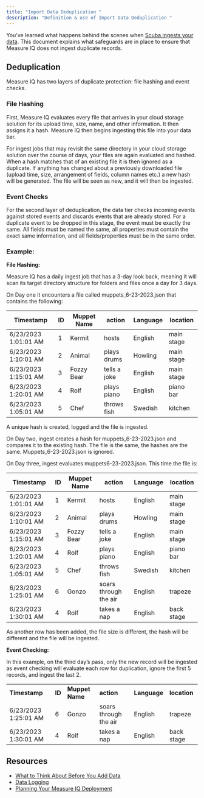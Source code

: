 ```yaml
---
title: "Import Data Deduplication "
description: "Definition & use of Import Data Deduplication "
---
```


You’ve learned what happens behind the scenes when [Scuba ingests your data](../what-goes-on-behind-the-scenes-when-data-is-imported). This document explains what safeguards are in place to ensure that Measure IQ does not ingest duplicate records.

## Deduplication

Measure IQ has two layers of duplicate protection: file hashing and event checks.

### File Hashing

First, Measure IQ evaluates every file that arrives in your cloud storage solution for its upload time, size, name, and other information. It then assigns it a hash. Measure IQ then begins ingesting this file into your data tier.

For ingest jobs that may revisit the same directory in your cloud storage solution over the course of days, your files are again evaluated and hashed. When a hash matches that of an existing file it is then ignored as a duplicate. If anything has changed about a previously downloaded file (upload time, size, arrangement of fields, column names etc.) a new hash will be generated. The file will be seen as new, and it will then be ingested.

### Event Checks

For the second layer of deduplication, the data tier checks incoming events against stored events and discards events that are already stored. For a duplicate event to be dropped in this stage, the event must be exactly the same. All fields must be named the same, all properties must contain the exact same information, and all fields/properties must be in the same order.

### Example:

**File Hashing:**

Measure IQ has a daily ingest job that has a 3-day look back, meaning it will scan its target directory structure for folders and files once a day for 3 days.

On Day one it encounters a file called muppets_6-23-2023.json that contains the following:

| **Timestamp**         | **ID** | **Muppet Name** | **action**   | **Language** | **location** |
| --------------------- | ------ | --------------- | ------------ | ------------ | ------------ |
| 6/23/2023  1:01:01 AM | 1      | Kermit          | hosts        | English      | main stage   |
| 6/23/2023  1:10:01 AM | 2      | Animal          | plays drums  | Howling      | main stage   |
| 6/23/2023  1:15:01 AM | 3      | Fozzy Bear      | tells a joke | English      | main stage   |
| 6/23/2023  1:20:01 AM | 4      | Rolf            | plays piano  | English      | piano bar    |
| 6/23/2023  1:05:01 AM | 5      | Chef            | throws fish  | Swedish      | kitchen      |

A unique hash is created, logged and the file is ingested.

On Day two, ingest creates a hash for muppets_6-23-2023.json and compares it to the existing hash. The file is the same, the hashes are the same. Muppets_6-23-2023.json is ignored.

On Day three, ingest evaluates muppets6-23-2023.json. This time the file is:

| **Timestamp**         | **ID** | **Muppet Name** | **action**            | **Language** | **location** |
| --------------------- | ------ | --------------- | --------------------- | ------------ | ------------ |
| 6/23/2023  1:01:01 AM | 1      | Kermit          | hosts                 | English      | main stage   |
| 6/23/2023  1:10:01 AM | 2      | Animal          | plays drums           | Howling      | main stage   |
| 6/23/2023  1:15:01 AM | 3      | Fozzy Bear      | tells a joke          | English      | main stage   |
| 6/23/2023  1:20:01 AM | 4      | Rolf            | plays piano           | English      | piano bar    |
| 6/23/2023  1:05:01 AM | 5      | Chef            | throws fish           | Swedish      | kitchen      |
| 6/23/2023  1:25:01 AM | 6      | Gonzo           | soars through the air | English      | trapeze      |
| 6/23/2023  1:30:01 AM | 4      | Rolf            | takes a nap           | English      | back stage   |

As another row has been added, the file size is different, the hash will be different and the file will be ingested.

**Event Checking:**

In this example, on the third day’s pass, only the new record will be ingested as event checking will evaluate each row for duplication, ignore the first 5 records, and ingest the last 2.

|                       |        |                 |                       |              |              |
| --------------------- | ------ | --------------- | --------------------- | ------------ | ------------ |
| **Timestamp**         | **ID** | **Muppet Name** | **action**            | **Language** | **location** |
| 6/23/2023  1:25:01 AM | 6      | Gonzo           | soars through the air | English      | trapeze      |
| 6/23/2023  1:30:01 AM | 4      | Rolf            | takes a nap           | English      | back stage   |

## Resources

- [What to Think About Before You Add Data](../../../../../measure_iq/admin-guides/managing-your-data/what-to-think-about-before-you-add-data)
- [Data Logging](../../../../../measure_iq/key-concepts-and-terminology/data-pipeline/data-logging)
- [Planning Your Measure IQ Deployment](../../../../../measure_iq/admin-guides/planning-your-measure-iq-deployment)

